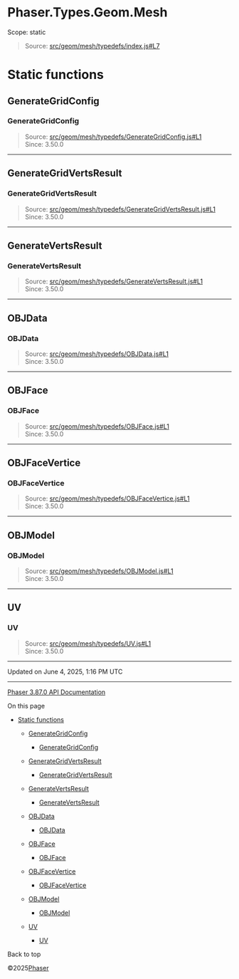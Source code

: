 # Phaser.Types.Geom.Mesh

Scope:
static

> Source: [src/geom/mesh/typedefs/index.js#L7](https://github.com/phaserjs/phaser/blob/v3.87.0/src/geom/mesh/typedefs/index.js#L7)

# Static functions

## GenerateGridConfig

### GenerateGridConfig

> Source: [src/geom/mesh/typedefs/GenerateGridConfig.js#L1](https://github.com/phaserjs/phaser/blob/v3.87.0/src/geom/mesh/typedefs/GenerateGridConfig.js#L1)  
> Since: 3.50.0

---

## GenerateGridVertsResult

### GenerateGridVertsResult

> Source: [src/geom/mesh/typedefs/GenerateGridVertsResult.js#L1](https://github.com/phaserjs/phaser/blob/v3.87.0/src/geom/mesh/typedefs/GenerateGridVertsResult.js#L1)  
> Since: 3.50.0

---

## GenerateVertsResult

### GenerateVertsResult

> Source: [src/geom/mesh/typedefs/GenerateVertsResult.js#L1](https://github.com/phaserjs/phaser/blob/v3.87.0/src/geom/mesh/typedefs/GenerateVertsResult.js#L1)  
> Since: 3.50.0

---

## OBJData

### OBJData

> Source: [src/geom/mesh/typedefs/OBJData.js#L1](https://github.com/phaserjs/phaser/blob/v3.87.0/src/geom/mesh/typedefs/OBJData.js#L1)  
> Since: 3.50.0

---

## OBJFace

### OBJFace

> Source: [src/geom/mesh/typedefs/OBJFace.js#L1](https://github.com/phaserjs/phaser/blob/v3.87.0/src/geom/mesh/typedefs/OBJFace.js#L1)  
> Since: 3.50.0

---

## OBJFaceVertice

### OBJFaceVertice

> Source: [src/geom/mesh/typedefs/OBJFaceVertice.js#L1](https://github.com/phaserjs/phaser/blob/v3.87.0/src/geom/mesh/typedefs/OBJFaceVertice.js#L1)  
> Since: 3.50.0

---

## OBJModel

### OBJModel

> Source: [src/geom/mesh/typedefs/OBJModel.js#L1](https://github.com/phaserjs/phaser/blob/v3.87.0/src/geom/mesh/typedefs/OBJModel.js#L1)  
> Since: 3.50.0

---

## UV

### UV

> Source: [src/geom/mesh/typedefs/UV.js#L1](https://github.com/phaserjs/phaser/blob/v3.87.0/src/geom/mesh/typedefs/UV.js#L1)  
> Since: 3.50.0

---

Updated on June 4, 2025, 1:16 PM UTC

---

[Phaser 3.87.0 API Documentation](../../index.md)

On this page

* [Static functions](#static-functions)

  + [GenerateGridConfig](#generategridconfig)

    - [GenerateGridConfig](#generategridconfig-1)
  + [GenerateGridVertsResult](#generategridvertsresult)

    - [GenerateGridVertsResult](#generategridvertsresult-1)
  + [GenerateVertsResult](#generatevertsresult)

    - [GenerateVertsResult](#generatevertsresult-1)
  + [OBJData](#objdata)

    - [OBJData](#objdata-1)
  + [OBJFace](#objface)

    - [OBJFace](#objface-1)
  + [OBJFaceVertice](#objfacevertice)

    - [OBJFaceVertice](#objfacevertice-1)
  + [OBJModel](#objmodel)

    - [OBJModel](#objmodel-1)
  + [UV](#uv)

    - [UV](#uv-1)

Back to top

©2025[Phaser](https://docs.phaser.io)